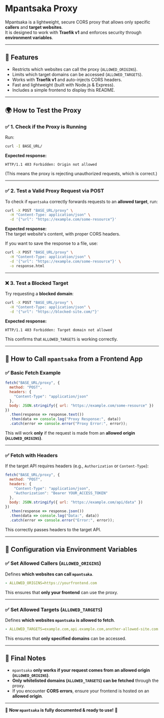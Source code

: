 # Mpantsaka Proxy

Mpantsaka is a lightweight, secure CORS proxy that allows only specific **callers** and **target websites**.  
It is designed to work with **Traefik v1** and enforces security through **environment variables**.

---

## 🚀 Features
- Restricts which websites can call the proxy (`ALLOWED_ORIGINS`).
- Limits which target domains can be accessed (`ALLOWED_TARGETS`).
- Works with **Traefik v1** and auto-injects CORS headers.
- Fast and lightweight (built with Node.js & Express).
- Includes a simple frontend to display this README.

---

## 🌍 How to Test the Proxy

### ✅ 1. Check if the Proxy is Running
Run:
```bash
curl -I BASE_URL/
```
**Expected response:**
```
HTTP/1.1 403 Forbidden: Origin not allowed
```
(This means the proxy is rejecting unauthorized requests, which is correct.)

---

### ✅ 2. Test a Valid Proxy Request via POST
To check if `mpantsaka` correctly forwards requests to an **allowed target**, run:
```bash
curl -X POST "BASE_URL/proxy" \
  -H "Content-Type: application/json" \
  -d '{"url": "https://example.com/some-resource"}'
```
**Expected response:**  
The target website's content, with proper CORS headers.

If you want to save the response to a file, use:
```bash
curl -X POST "BASE_URL/proxy" \
  -H "Content-Type: application/json" \
  -d '{"url": "https://example.com/some-resource"}' \
  -o response.html
```

---

### ❌ 3. Test a Blocked Target
Try requesting a **blocked domain**:
```bash
curl -X POST "BASE_URL/proxy" \
  -H "Content-Type: application/json" \
  -d '{"url": "https://blocked-site.com/"}'
```
**Expected response:**
```
HTTP/1.1 403 Forbidden: Target domain not allowed
```
This confirms that `ALLOWED_TARGETS` is working correctly.

---

## 📌 How to Call `mpantsaka` from a Frontend App

### ✅ Basic Fetch Example
```js
fetch("BASE_URL/proxy", {
  method: "POST",
  headers: {
    "Content-Type": "application/json"
  },
  body: JSON.stringify({ url: "https://example.com/some-resource" })
})
  .then(response => response.text())
  .then(data => console.log("Proxy Response:", data))
  .catch(error => console.error("Proxy Error:", error));
```
This will work **only** if the request is made from an **allowed origin (`ALLOWED_ORIGINS`)**.

---

### ✅ Fetch with Headers
If the target API requires headers (e.g., `Authorization` or `Content-Type`):
```js
fetch("BASE_URL/proxy", {
  method: "POST",
  headers: {
    "Content-Type": "application/json",
    "Authorization": "Bearer YOUR_ACCESS_TOKEN"
  },
  body: JSON.stringify({ url: "https://example.com/api/data" })
})
  .then(response => response.json())
  .then(data => console.log("Data:", data))
  .catch(error => console.error("Error:", error));
```
This correctly passes headers to the target API.

---

## 🔧 Configuration via Environment Variables

### ✅ Set Allowed Callers (`ALLOWED_ORIGINS`)
Defines **which websites can call `mpantsaka`**.

```yaml
- ALLOWED_ORIGINS=https://yourfrontend.com
```
This ensures that **only your frontend** can use the proxy.

---

### ✅ Set Allowed Targets (`ALLOWED_TARGETS`)
Defines **which websites `mpantsaka` is allowed to fetch**.

```yaml
- ALLOWED_TARGETS=example.com,api.example.com,another-allowed-site.com
```
This ensures that **only specified domains** can be accessed.

---

## 🎯 Final Notes
- `mpantsaka` **only works if your request comes from an allowed origin (`ALLOWED_ORIGINS`)**.
- **Only whitelisted domains (`ALLOWED_TARGETS`) can be fetched** through the proxy.
- If you encounter **CORS errors**, ensure your frontend is hosted on an **allowed origin**.

---

🚀 **Now `mpantsaka` is fully documented & ready to use!** 🎉
````markdown
